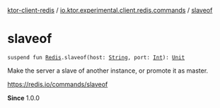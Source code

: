 [ktor-client-redis](../index.md) / [io.ktor.experimental.client.redis.commands](index.md) / [slaveof](./slaveof.md)

# slaveof

`suspend fun `[`Redis`](../io.ktor.experimental.client.redis/-redis/index.md)`.slaveof(host: `[`String`](https://kotlinlang.org/api/latest/jvm/stdlib/kotlin/-string/index.html)`, port: `[`Int`](https://kotlinlang.org/api/latest/jvm/stdlib/kotlin/-int/index.html)`): `[`Unit`](https://kotlinlang.org/api/latest/jvm/stdlib/kotlin/-unit/index.html)

Make the server a slave of another instance, or promote it as master.

https://redis.io/commands/slaveof

**Since**
1.0.0

